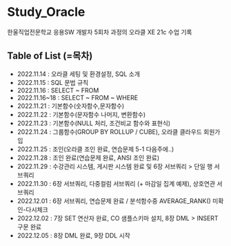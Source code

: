 # Study_Oracle

한울직업전문학교 응용SW 개발자 5회차 과정의 오라클 XE 21c 수업 기록

## Table of List (=목차)

- 2022.11.14 : 오라클 세팅 및 환경설정, SQL 소개
- 2022.11.15 : SQL 문법 규칙
- 2022.11.16 : SELECT ~ FROM
- 2022.11.16~18 : SELECT ~ FROM ~ WHERE
- 2022.11.21 : 기본함수(숫자함수,문자함수)
- 2022.11.22 : 기본함수(문자함수 나머지, 변환함수)
- 2022.11.23 : 기본함수(NULL 처리, 조건비교 함수와 표현식)
- 2022.11.24 : 그룹함수(GROUP BY ROLLUP / CUBE), 오라클 클라우드 회원가입
- 2022.11.25 : 조인(오라클 조인 완료, 연습문제 5-1 다음주에..)
- 2022.11.28 : 조인 완료(연습문제 완료, ANSI 조인 완료)
- 2022.11.29 : 수강관리 시스템, 게시판 시스템 완료 및 6장 서브쿼리 > 단일 행 서브쿼리
- 2022.11.30 : 6장 서브쿼리, 다중컬럼 서브쿼리 (+ 마감일 집계 예제), 상호연관 서브쿼리
- 2022.12.01 : 6장 서브쿼리, 연습문제 완료 / 분석함수중 AVERAGE_RANK() 미확인-다시체크
- 2022.12.02 : 7장 SET 연산자 완료, CO 샘플스키마 설치, 8장 DML > INSERT 구문 완료
- 2022.12.05 : 8장 DML 완료, 9장 DDL 시작
